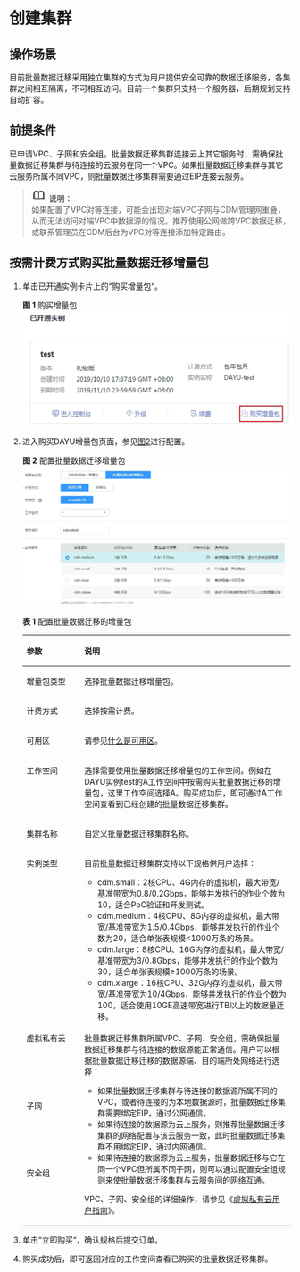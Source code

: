 # 创建集群<a name="dayu_01_0018"></a>

## 操作场景<a name="zh-cn_topic_0108275328_section2149363017812"></a>

目前批量数据迁移采用独立集群的方式为用户提供安全可靠的数据迁移服务，各集群之间相互隔离，不可相互访问。目前一个集群只支持一个服务器，后期规划支持自动扩容。

## 前提条件<a name="zh-cn_topic_0108275328_section2189335117939"></a>

已申请VPC、子网和安全组。批量数据迁移集群连接云上其它服务时，需确保批量数据迁移集群与待连接的云服务在同一个VPC。如果批量数据迁移集群与其它云服务所属不同VPC，则批量数据迁移集群需要通过EIP连接云服务。

>![](public_sys-resources/icon-note.gif) **说明：**   
>如果配置了VPC对等连接，可能会出现对端VPC子网与CDM管理网重叠，从而无法访问对端VPC中数据源的情况。推荐使用公网做跨VPC数据迁移，或联系管理员在CDM后台为VPC对等连接添加特定路由。  

## 按需计费方式购买批量数据迁移增量包<a name="zh-cn_topic_0108275328_section1496711711214"></a>

1.  单击已开通实例卡片上的“购买增量包“。

    **图 1**  购买增量包<a name="zh-cn_topic_0197155665_zh-cn_topic_0197155665_fig16434615193911"></a>  
    ![](figures/购买增量包.jpg "购买增量包")


1.  进入购买DAYU增量包页面，参见[图2](#zh-cn_topic_0197155665_fig16853116181012)进行配置。

    **图 2**  配置批量数据迁移增量包<a name="zh-cn_topic_0197155665_fig16853116181012"></a>  
    ![](figures/配置批量数据迁移增量包.jpg "配置批量数据迁移增量包")

    **表 1**  配置批量数据迁移的增量包

    <a name="zh-cn_topic_0197155665_table1485496191012"></a>
    <table><thead align="left"><tr id="zh-cn_topic_0197155665_row885412616106"><th class="cellrowborder" valign="top" width="21.529999999999998%" id="mcps1.2.3.1.1"><p id="zh-cn_topic_0197155665_p178542631015"><a name="zh-cn_topic_0197155665_p178542631015"></a><a name="zh-cn_topic_0197155665_p178542631015"></a>参数</p>
    </th>
    <th class="cellrowborder" valign="top" width="78.47%" id="mcps1.2.3.1.2"><p id="zh-cn_topic_0197155665_p185417651019"><a name="zh-cn_topic_0197155665_p185417651019"></a><a name="zh-cn_topic_0197155665_p185417651019"></a>说明</p>
    </th>
    </tr>
    </thead>
    <tbody><tr id="zh-cn_topic_0197155665_row4854464105"><td class="cellrowborder" valign="top" width="21.529999999999998%" headers="mcps1.2.3.1.1 "><p id="zh-cn_topic_0197155665_p2854362103"><a name="zh-cn_topic_0197155665_p2854362103"></a><a name="zh-cn_topic_0197155665_p2854362103"></a>增量包类型</p>
    </td>
    <td class="cellrowborder" valign="top" width="78.47%" headers="mcps1.2.3.1.2 "><p id="zh-cn_topic_0197155665_p585520611016"><a name="zh-cn_topic_0197155665_p585520611016"></a><a name="zh-cn_topic_0197155665_p585520611016"></a>选择批量数据迁移增量包。</p>
    </td>
    </tr>
    <tr id="zh-cn_topic_0197155665_row16855562104"><td class="cellrowborder" valign="top" width="21.529999999999998%" headers="mcps1.2.3.1.1 "><p id="zh-cn_topic_0197155665_p88552671011"><a name="zh-cn_topic_0197155665_p88552671011"></a><a name="zh-cn_topic_0197155665_p88552671011"></a>计费方式</p>
    </td>
    <td class="cellrowborder" valign="top" width="78.47%" headers="mcps1.2.3.1.2 "><p id="zh-cn_topic_0197155665_p1085512615100"><a name="zh-cn_topic_0197155665_p1085512615100"></a><a name="zh-cn_topic_0197155665_p1085512615100"></a>选择按需计费。</p>
    </td>
    </tr>
    <tr id="zh-cn_topic_0197155665_row196241012202014"><td class="cellrowborder" valign="top" width="21.529999999999998%" headers="mcps1.2.3.1.1 "><p id="zh-cn_topic_0197155665_p462517121200"><a name="zh-cn_topic_0197155665_p462517121200"></a><a name="zh-cn_topic_0197155665_p462517121200"></a>可用区</p>
    </td>
    <td class="cellrowborder" valign="top" width="78.47%" headers="mcps1.2.3.1.2 "><p id="zh-cn_topic_0197155665_p17625171232016"><a name="zh-cn_topic_0197155665_p17625171232016"></a><a name="zh-cn_topic_0197155665_p17625171232016"></a>请参见<a href="https://support.huaweicloud.com/productdesc-cdm/cdm_01_0200.html" target="_blank" rel="noopener noreferrer">什么是可用区</a>。</p>
    </td>
    </tr>
    <tr id="zh-cn_topic_0197155665_row08553681013"><td class="cellrowborder" valign="top" width="21.529999999999998%" headers="mcps1.2.3.1.1 "><p id="zh-cn_topic_0197155665_p8855106201016"><a name="zh-cn_topic_0197155665_p8855106201016"></a><a name="zh-cn_topic_0197155665_p8855106201016"></a>工作空间</p>
    </td>
    <td class="cellrowborder" valign="top" width="78.47%" headers="mcps1.2.3.1.2 "><p id="zh-cn_topic_0197155665_p38551612105"><a name="zh-cn_topic_0197155665_p38551612105"></a><a name="zh-cn_topic_0197155665_p38551612105"></a>选择需要使用批量数据迁移增量包的工作空间。例如在DAYU实例test的A工作空间中按需购买批量数据迁移的增量包，这里工作空间选择A。购买成功后，即可通过A工作空间查看到已经创建的批量数据迁移集群。</p>
    </td>
    </tr>
    <tr id="zh-cn_topic_0197155665_row208551561101"><td class="cellrowborder" valign="top" width="21.529999999999998%" headers="mcps1.2.3.1.1 "><p id="zh-cn_topic_0197155665_p179888536195"><a name="zh-cn_topic_0197155665_p179888536195"></a><a name="zh-cn_topic_0197155665_p179888536195"></a>集群名称</p>
    </td>
    <td class="cellrowborder" valign="top" width="78.47%" headers="mcps1.2.3.1.2 "><p id="zh-cn_topic_0197155665_p1698410176218"><a name="zh-cn_topic_0197155665_p1698410176218"></a><a name="zh-cn_topic_0197155665_p1698410176218"></a>自定义批量数据迁移集群名称。</p>
    </td>
    </tr>
    <tr id="zh-cn_topic_0197155665_row585512613100"><td class="cellrowborder" valign="top" width="21.529999999999998%" headers="mcps1.2.3.1.1 "><p id="zh-cn_topic_0197155665_p1938613499193"><a name="zh-cn_topic_0197155665_p1938613499193"></a><a name="zh-cn_topic_0197155665_p1938613499193"></a>实例类型</p>
    </td>
    <td class="cellrowborder" valign="top" width="78.47%" headers="mcps1.2.3.1.2 "><p id="zh-cn_topic_0197155665_p198411176211"><a name="zh-cn_topic_0197155665_p198411176211"></a><a name="zh-cn_topic_0197155665_p198411176211"></a>目前批量数据迁移集群支持以下规格供用户选择：</p>
    <a name="zh-cn_topic_0197155665_ul89841417102112"></a><a name="zh-cn_topic_0197155665_ul89841417102112"></a><ul id="zh-cn_topic_0197155665_ul89841417102112"><li>cdm.small：2核CPU、4G内存的虚拟机，最大带宽/基准带宽为0.8/0.2Gbps，能够并发执行的作业个数为10，适合PoC验证和开发测试。</li><li>cdm.medium：4核CPU、8G内存的虚拟机，最大带宽/基准带宽为1.5/0.4Gbps，能够并发执行的作业个数为20，适合单张表规模&lt;1000万条的场景。</li><li>cdm.large：8核CPU、16G内存的虚拟机，最大带宽/基准带宽为3/0.8Gbps，能够并发执行的作业个数为30，适合单张表规模≥1000万条的场景。</li><li>cdm.xlarge：16核CPU、32G内存的虚拟机，最大带宽/基准带宽为10/4Gbps，能够并发执行的作业个数为100，适合使用10GE高速带宽进行TB以上的数据量迁移。</li></ul>
    </td>
    </tr>
    <tr id="zh-cn_topic_0197155665_row11855168108"><td class="cellrowborder" valign="top" width="21.529999999999998%" headers="mcps1.2.3.1.1 "><p id="zh-cn_topic_0197155665_p14041882111"><a name="zh-cn_topic_0197155665_p14041882111"></a><a name="zh-cn_topic_0197155665_p14041882111"></a>虚拟私有云</p>
    </td>
    <td class="cellrowborder" rowspan="3" valign="top" width="78.47%" headers="mcps1.2.3.1.2 "><p id="zh-cn_topic_0197155665_p1803181211"><a name="zh-cn_topic_0197155665_p1803181211"></a><a name="zh-cn_topic_0197155665_p1803181211"></a>批量数据迁移集群所属VPC、子网、安全组，需确保批量数据迁移集群与待连接的数据源能正常通信。用户可以根据批量数据迁移迁移的数据源端、目的端所处网络进行选择：</p>
    <a name="zh-cn_topic_0197155665_ul17018187216"></a><a name="zh-cn_topic_0197155665_ul17018187216"></a><ul id="zh-cn_topic_0197155665_ul17018187216"><li>如果批量数据迁移集群与待连接的数据源所属不同的VPC，或者待连接的为本地数据源时，批量数据迁移集群需要绑定EIP，通过公网通信。</li><li>如果待连接的数据源为云上服务，则推荐批量数据迁移集群的网络配置与该云服务一致，此时批量数据迁移集群不用绑定EIP，通过内网通信。</li><li>如果待连接的数据源为云上服务，批量数据迁移与它在同一个VPC但所属不同子网，则可以通过配置安全组规则来使批量数据迁移集群与云服务间的网络互通。</li></ul>
    <p id="zh-cn_topic_0197155665_p1201218142116"><a name="zh-cn_topic_0197155665_p1201218142116"></a><a name="zh-cn_topic_0197155665_p1201218142116"></a>VPC、子网、安全组的详细操作，请参见《<a href="https://support.huaweicloud.com/usermanual-vpc/vpc_0001.html" target="_blank" rel="noopener noreferrer">虚拟私有云用户指南</a>》。</p>
    </td>
    </tr>
    <tr id="zh-cn_topic_0197155665_row1585612601011"><td class="cellrowborder" valign="top" headers="mcps1.2.3.1.1 "><p id="zh-cn_topic_0197155665_p60818152115"><a name="zh-cn_topic_0197155665_p60818152115"></a><a name="zh-cn_topic_0197155665_p60818152115"></a>子网</p>
    </td>
    </tr>
    <tr id="zh-cn_topic_0197155665_row1885611661012"><td class="cellrowborder" valign="top" headers="mcps1.2.3.1.1 "><p id="zh-cn_topic_0197155665_p50121810213"><a name="zh-cn_topic_0197155665_p50121810213"></a><a name="zh-cn_topic_0197155665_p50121810213"></a>安全组</p>
    </td>
    </tr>
    </tbody>
    </table>

2.  单击“立即购买“，确认规格后提交订单。
3.  购买成功后，即可返回对应的工作空间查看已购买的批量数据迁移集群。

